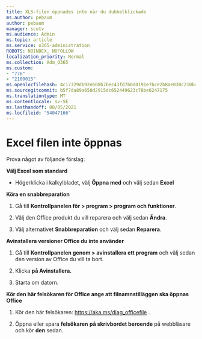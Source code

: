 ```yaml
---
title: XLS-filen öppnades inte när du dubbelklickade
ms.author: pebaum
author: pebaum
manager: scotv
ms.audience: Admin
ms.topic: article
ms.service: o365-administration
ROBOTS: NOINDEX, NOFOLLOW
localization_priority: Normal
ms.collection: Adm_O365
ms.custom:
- "776"
- "2100015"
ms.openlocfilehash: 4c17329db92eb08b7bec43fd7b0d0191e7bce2b8ae030c210b46baf6b76e9bbf
ms.sourcegitcommit: b5f7da89a650d2915dc652449623c78be6247175
ms.translationtype: MT
ms.contentlocale: sv-SE
ms.lasthandoff: 08/05/2021
ms.locfileid: "54047166"
---
```

# <a name="excel-file-doesnt-open"></a>Excel filen inte öppnas

Prova något av följande förslag:

**Välj Excel som standard**

* Högerklicka i kalkylbladet, välj **Öppna med** och välj sedan **Excel**

**Köra en snabbreparation**

1. Gå till **Kontrollpanelen för > program > program och funktioner**.

2. Välj den Office produkt du vill reparera och välj sedan **Ändra**.

3. Välj alternativet **Snabbreparation** och välj sedan **Reparera**.

**Avinstallera versioner Office du inte använder**

1. Gå till **Kontrollpanelen genom > avinstallera ett program** och välj sedan den version av Office du vill ta bort.

2. Klicka **på Avinstallera.**

3. Starta om datorn.

**Kör den här felsökaren för Office ange att filnamnstilläggen ska öppnas Office**

1. Kör den här felsökaren: https://aka.ms/diag_officefile .

2. Öppna eller spara **felsökaren** **på skrivbordet beroende** på webbläsare och kör **den** sedan.
